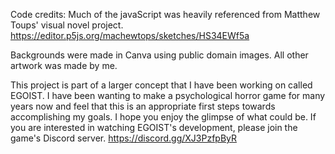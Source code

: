 Code credits: 
Much of the javaScript was heavily referenced from Matthew Toups' visual novel project.
https://editor.p5js.org/machewtops/sketches/HS34EWf5a

Backgrounds were made in Canva using public domain images. 
All other artwork was made by me. 

This project is part of a larger concept that I have been working on called EGOIST. 
I have been wanting to make a psychological horror game for many years now and feel that this is an appropriate first steps towards accomplishing my goals. I hope you enjoy the glimpse of what could be. 
If you are interested in watching EGOIST's development, please join the game's Discord server. 
https://discord.gg/XJ3PzfpByR
